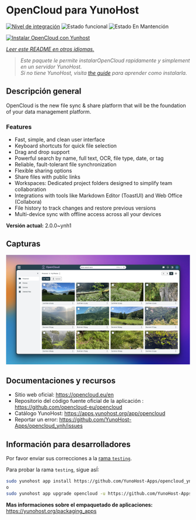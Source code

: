 <!--
Este archivo README esta generado automaticamente<https://github.com/YunoHost/apps/tree/master/tools/readme_generator>
No se debe editar a mano.
-->

# OpenCloud para YunoHost

[![Nivel de integración](https://apps.yunohost.org/badge/integration/opencloud)](https://ci-apps.yunohost.org/ci/apps/opencloud/)
![Estado funcional](https://apps.yunohost.org/badge/state/opencloud)
![Estado En Mantención](https://apps.yunohost.org/badge/maintained/opencloud)

[![Instalar OpenCloud con Yunhost](https://install-app.yunohost.org/install-with-yunohost.svg)](https://install-app.yunohost.org/?app=opencloud)

*[Leer este README en otros idiomas.](./ALL_README.md)*

> *Este paquete le permite instalarOpenCloud rapidamente y simplement en un servidor YunoHost.*  
> *Si no tiene YunoHost, visita [the guide](https://yunohost.org/install) para aprender como instalarla.*

## Descripción general

OpenCloud is the new file sync & share platform that will be the foundation of your data management platform.    

### Features

- Fast, simple, and clean user interface
- Keyboard shortcuts for quick file selection
- Drag and drop support
- Powerful search by name, full text, OCR, file type, date, or tag
- Reliable, fault-tolerant file synchronization
- Flexible sharing options
- Share files with public links
- Workspaces: Dedicated project folders designed to simplify team collaboration
- Integrations with tools like Markdown Editor (ToastUI) and Web Office (Collabora)
- File history to track changes and restore previous versions
- Multi-device sync with offline access across all your devices


**Versión actual:** 2.0.0~ynh1

## Capturas

![Captura de OpenCloud](./doc/screenshots/screenshot.jpg)

## Documentaciones y recursos

- Sitio web oficial: <https://opencloud.eu/en>
- Repositorio del código fuente oficial de la aplicación : <https://github.com/opencloud-eu/opencloud>
- Catálogo YunoHost: <https://apps.yunohost.org/app/opencloud>
- Reportar un error: <https://github.com/YunoHost-Apps/opencloud_ynh/issues>

## Información para desarrolladores

Por favor enviar sus correcciones a la [rama `testing`](https://github.com/YunoHost-Apps/opencloud_ynh/tree/testing).

Para probar la rama `testing`, sigue asÍ:

```bash
sudo yunohost app install https://github.com/YunoHost-Apps/opencloud_ynh/tree/testing --debug
o
sudo yunohost app upgrade opencloud -u https://github.com/YunoHost-Apps/opencloud_ynh/tree/testing --debug
```

**Mas informaciones sobre el empaquetado de aplicaciones:** <https://yunohost.org/packaging_apps>
